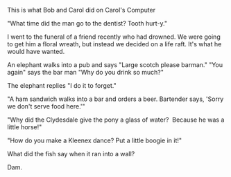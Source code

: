 This is what Bob and Carol did on Carol's Computer

"What time did the man go to the dentist? Tooth hurt-y."


I went to the funeral of a friend recently who had drowned. We were going to get him a floral wreath, but instead we decided on a life raft. It's what he would have wanted.

An elephant walks into a pub and says "Large scotch please barman."
"You again" says the bar man "Why do you drink so much?"

The elephant replies "I do it to forget."

"A ham sandwich walks into a bar and orders a beer. Bartender says, 'Sorry we don't serve food here.'"

"Why did the Clydesdale give the pony a glass of water?  Because he was a little horse!"

"How do you make a Kleenex dance? Put a little boogie in it!"

What did the fish say when it ran into a wall?

Dam.

